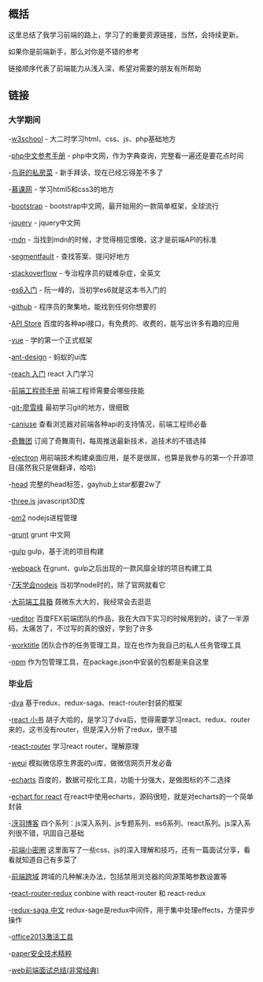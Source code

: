 ## 概括

这里总结了我学习前端的路上，学习了的重要资源链接，当然，会持续更新。

如果你是前端新手，那么对你是不错的参考

链接顺序代表了前端能力从浅入深，希望对需要的朋友有所帮助

## 链接

### 大学期间

-[w3school](http://www.w3school.com.cn) - 大二时学习html、css、js、php基础地方

-[php中文参考手册](http://www.php.net/manual/zh/) - php中文网，作为字典查询，完整看一遍还是要花点时间

-[鸟哥的私房菜](http://download.csdn.net/detail/chenliuzuo/9494610) - 新手拜读，现在已经忘得差不多了

-[慕课网](http://www.imooc.com/) - 学习html5和css3的地方

-[bootstrap](http://www.bootcss.com/) - bootstrap中文网，最开始用的一款简单框架，全球流行

-[jquery](http://www.jquery123.com/) - jquery中文网

-[mdn](https://developer.mozilla.org/zh-CN/) - 当找到mdn的时候，才觉得相见恨晚，这才是前端API的标准

-[segmentfault](https://segmentfault.com/) - 查找答案、提问好地方

-[stackoverflow](http://stackoverflow.com/) - 专治程序员的疑难杂症，全英文

-[es6入门](http://es6.ruanyifeng.com/#docs/module) - 阮一峰的，当初学es6就是这本书入门的

-[github](https://github.com/) - 程序员的聚集地，能找到任何你想要的

-[API Store](http://apistore.baidu.com/) 百度的各种api接口，有免费的、收费的，能写出许多有趣的应用

-[vue](https://cn.vuejs.org/) - 学的第一个正式框架

-[ant-design](https://ant.design/index-cn) - 蚂蚁的ui库

-[reach 入门](https://hulufei.gitbooks.io/react-tutorial/content/) react 入门学习

-[前端工程师手册](https://leohxj.gitbooks.io/front-end-database/content/) 前端工程师需要会哪些技能

-[git-廖雪峰](http://www.liaoxuefeng.com/wiki/0013739516305929606dd18361248578c67b8067c8c017b000) 最初学习git的地方，很细致

-[caniuse](http://caniuse.com/) 查看浏览器对前端各种api的支持情况，前端工程师必备

-[奇舞团](https://75team.com/) 订阅了奇舞周刊，每周推送最新技术，追技术的不错选择

-[electron](https://github.com/electron/electron) 用前端技术构建桌面应用，是不是很屌，也算是我参与的第一个开源项目(虽然我只是做翻译，哈哈)

-[head](https://github.com/joshbuchea/HEAD) 完整的head标签，gayhub上star都要2w了

-[three.js](https://github.com/mrdoob/three.js) javascript3D库

-[pm2](https://www.npmjs.com/package/pm2) nodejs进程管理

-[grunt](http://www.gruntjs.net/) grunt 中文网

-[gulp](https://github.com/gulpjs/gulp/) gulp，基于流的项目构建

-[webpack](http://webpack.github.io/) 在grunt、gulp之后出现的一款风靡全球的项目构建工具

-[7天学会nodejs](http://nqdeng.github.io/7-days-nodejs/) 当初学node时的，除了官网就看它

-[大前端工具箱](https://github.com/nieweidong/fetool/blob/master/README.md) 聂微东大大的，我经常会去逛逛

-[ueditor](http://fex.baidu.com/ueditor/) 百度FEX前端团队的作品，我在大四下实习的时候用到的，读了一半源码，太痛苦了，不过写的真的很好，学到了许多

-[worktitle](https://my.worktile.com/signin) 团队合作的任务管理工具，现在也作为我自己的私人任务管理工具

-[npm](https://www.npmjs.com/) 作为包管理工具，在package.json中安装的包都是来自这里

### 毕业后

-[dva](https://github.com/dvajs/dva) 基于redux、redux-saga、react-router封装的框架

-[react 小书](http://huziketang.com/books/react/) 胡子大哈的，是学习了dva后，觉得需要学习react、redux、router来的，这书没有router，但是深入分析了redux，很不错

-[react-router](http://react-guide.github.io/react-router-cn/index.html) 学习react router，理解原理

-[weui](https://github.com/weui/weui) 模拟微信原生界面的ui库，做微信网页开发必备

-[echarts](http://echarts.baidu.com/) 百度的，数据可视化工具，功能十分强大，是做图标的不二选择

-[echart for react](https://github.com/hustcc/echarts-for-react) 在react中使用echarts，源码很短，就是对echarts的一个简单封装

-[冴羽博客](https://github.com/mqyqingfeng/Blog) 四个系列：js深入系列、js专题系列、es6系列、react系列。js深入系列很不错，巩固自己基础

-[前端小密圈](https://github.com/jawil/blog) 这里面写了一些css、js的深入理解和技巧，还有一篇面试分享，看看就知道自己有多菜了

-[前端跨域](https://stackoverflow.com/questions/35588699/response-to-preflight-request-doesnt-pass-access-control-check/36446460#36446460) 跨域的几种解决办法，包括禁用浏览器的同源策略参数设置等

-[react-router-redux](https://github.com/reactjs/react-router-redux) conbine with react-router 和 react-redux

-[redux-saga 中文](http://leonshi.com/redux-saga-in-chinese/) redux-sage是redux中间件，用于集中处理effects，方便异步操作

-[office2013激活工具](https://pan.baidu.com/s/1i3mRV8L)

-[paper安全技术精粹](https://paper.seebug.org/)

-[web前端面试总结(非常经典)](https://www.imooc.com/article/22905?block_id=tuijian_wz)
